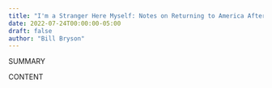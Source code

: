 ```yaml
---
title: "I'm a Stranger Here Myself: Notes on Returning to America After Twenty Years Away"
date: 2022-07-24T00:00:00-05:00
draft: false
author: "Bill Bryson"
---
```


SUMMARY

<!--more-->

CONTENT